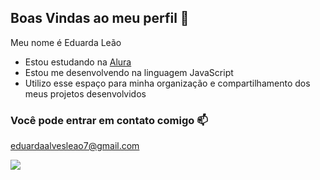 ## Boas Vindas ao meu perfil 🖤

Meu nome é Eduarda Leão

- Estou estudando na [Alura](https://www.alura.com.br)
- Estou me desenvolvendo na linguagem JavaScript
- Utilizo esse espaço para minha organização e compartilhamento dos meus projetos desenvolvidos

 ### Você pode entrar em contato comigo 📫

 eduardaalvesleao7@gmail.com



 ![](https://media.tenor.com/1UPGQq3h2j4AAAAM/voting-day.gif)
 
